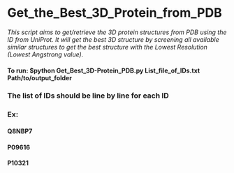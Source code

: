 # Get_the_Best_3D_Protein_from_PDB #

*This script aims to get/retrieve the 3D protein structures from PDB using the ID from UniProt. It will get the best 3D structure by screening all available similar structures to get the best structure with the Lowest Resolution (Lowest Angstrong value).*

#### To run: $python     Get_Best_3D-Protein_PDB.py     List_file_of_IDs.txt     Path/to/output_folder #####

### The list of IDs should be line by line for each ID ###
### Ex: 
#### Q8NBP7 ###
#### P09616 ###
#### P10321 ###
